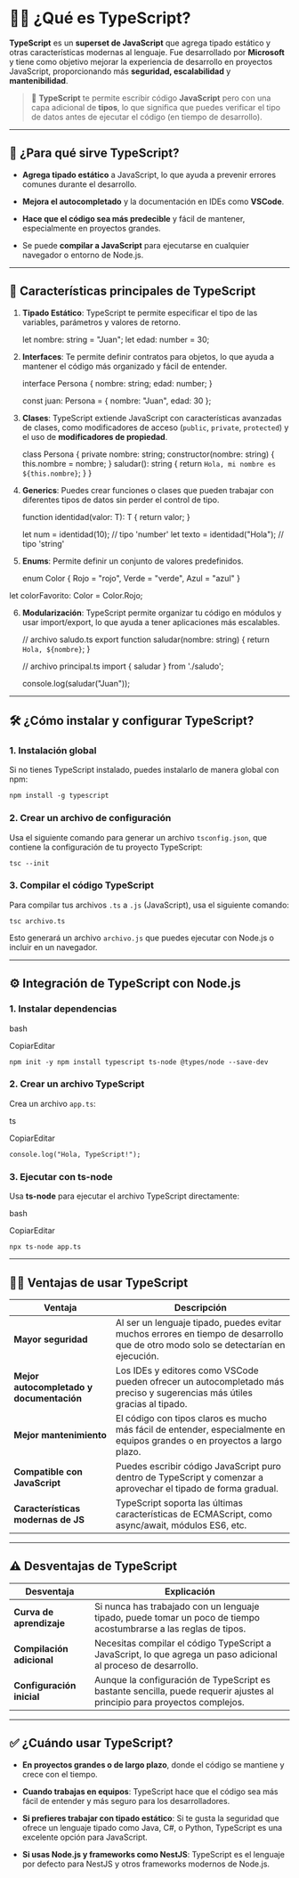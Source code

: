 # 🧑‍💻 ¿Qué es TypeScript?

**TypeScript** es un **superset de JavaScript** que agrega tipado estático y otras características modernas al lenguaje. Fue desarrollado por **Microsoft** y tiene como objetivo mejorar la experiencia de desarrollo en proyectos JavaScript, proporcionando más **seguridad, escalabilidad** y **mantenibilidad**.

> 📌 **TypeScript** te permite escribir código **JavaScript** pero con una capa adicional de **tipos**, lo que significa que puedes verificar el tipo de datos antes de ejecutar el código (en tiempo de desarrollo).

---

## 🎯 ¿Para qué sirve TypeScript?

- **Agrega tipado estático** a JavaScript, lo que ayuda a prevenir errores comunes durante el desarrollo.
    
- **Mejora el autocompletado** y la documentación en IDEs como **VSCode**.
    
- **Hace que el código sea más predecible** y fácil de mantener, especialmente en proyectos grandes.
    
- Se puede **compilar a JavaScript** para ejecutarse en cualquier navegador o entorno de Node.js.
    

---

## 🧱 Características principales de TypeScript

1. **Tipado Estático**: TypeScript te permite especificar el tipo de las variables, parámetros y valores de retorno.
    
    let nombre: string = "Juan";
    let edad: number = 30;

    
2. **Interfaces**: Te permite definir contratos para objetos, lo que ayuda a mantener el código más organizado y fácil de entender.
    
    interface Persona {
     nombre: string;
     edad: number;
    }

    const juan: Persona = {
     nombre: "Juan",
     edad: 30
    };

    
3. **Clases**: TypeScript extiende JavaScript con características avanzadas de clases, como modificadores de acceso (`public`, `private`, `protected`) y el uso de **modificadores de propiedad**.
    
    class Persona {
     private nombre: string;
     constructor(nombre: string) {
        this.nombre = nombre;
     }
     saludar(): string {
        return `Hola, mi nombre es ${this.nombre}`;
     }
    }
    
4. **Generics**: Puedes crear funciones o clases que pueden trabajar con diferentes tipos de datos sin perder el control de tipo.
    
    function identidad<T>(valor: T): T {
      return valor;
    }

    let num = identidad(10);  // tipo 'number'
    let texto = identidad("Hola");  // tipo 'string'

1. **Enums**: Permite definir un conjunto de valores predefinidos.
    
    enum Color {
     Rojo = "rojo",
     Verde = "verde",
     Azul = "azul"
    }

let colorFavorito: Color = Color.Rojo;

    
6. **Modularización**: TypeScript permite organizar tu código en módulos y usar import/export, lo que ayuda a tener aplicaciones más escalables.
    
    // archivo saludo.ts
    export function saludar(nombre: string) {
     return `Hola, ${nombre}`;
    }

    // archivo principal.ts
    import { saludar } from './saludo';

    console.log(saludar("Juan"));
    

---

## 🛠️ ¿Cómo instalar y configurar TypeScript?

### 1. Instalación global

Si no tienes TypeScript instalado, puedes instalarlo de manera global con npm:

`npm install -g typescript`

### 2. Crear un archivo de configuración

Usa el siguiente comando para generar un archivo `tsconfig.json`, que contiene la configuración de tu proyecto TypeScript:

`tsc --init`

### 3. Compilar el código TypeScript

Para compilar tus archivos `.ts` a `.js` (JavaScript), usa el siguiente comando:

`tsc archivo.ts`

Esto generará un archivo `archivo.js` que puedes ejecutar con Node.js o incluir en un navegador.

---

## ⚙️ Integración de TypeScript con Node.js

### 1. Instalar dependencias

bash

CopiarEditar

`npm init -y npm install typescript ts-node @types/node --save-dev`

### 2. Crear un archivo TypeScript

Crea un archivo `app.ts`:

ts

CopiarEditar

`console.log("Hola, TypeScript!");`

### 3. Ejecutar con **ts-node**

Usa **ts-node** para ejecutar el archivo TypeScript directamente:

bash

CopiarEditar

`npx ts-node app.ts`

---

## 🧑‍💻 Ventajas de usar TypeScript

|Ventaja|Descripción|
|---|---|
|**Mayor seguridad**|Al ser un lenguaje tipado, puedes evitar muchos errores en tiempo de desarrollo que de otro modo solo se detectarían en ejecución.|
|**Mejor autocompletado y documentación**|Los IDEs y editores como VSCode pueden ofrecer un autocompletado más preciso y sugerencias más útiles gracias al tipado.|
|**Mejor mantenimiento**|El código con tipos claros es mucho más fácil de entender, especialmente en equipos grandes o en proyectos a largo plazo.|
|**Compatible con JavaScript**|Puedes escribir código JavaScript puro dentro de TypeScript y comenzar a aprovechar el tipado de forma gradual.|
|**Características modernas de JS**|TypeScript soporta las últimas características de ECMAScript, como async/await, módulos ES6, etc.|

---

## ⚠️ Desventajas de TypeScript

|Desventaja|Explicación|
|---|---|
|**Curva de aprendizaje**|Si nunca has trabajado con un lenguaje tipado, puede tomar un poco de tiempo acostumbrarse a las reglas de tipos.|
|**Compilación adicional**|Necesitas compilar el código TypeScript a JavaScript, lo que agrega un paso adicional al proceso de desarrollo.|
|**Configuración inicial**|Aunque la configuración de TypeScript es bastante sencilla, puede requerir ajustes al principio para proyectos complejos.|

---

## ✅ ¿Cuándo usar TypeScript?

- **En proyectos grandes o de largo plazo**, donde el código se mantiene y crece con el tiempo.
    
- **Cuando trabajas en equipos**: TypeScript hace que el código sea más fácil de entender y más seguro para los desarrolladores.
    
- **Si prefieres trabajar con tipado estático**: Si te gusta la seguridad que ofrece un lenguaje tipado como Java, C#, o Python, TypeScript es una excelente opción para JavaScript.
    
- **Si usas Node.js y frameworks como NestJS**: TypeScript es el lenguaje por defecto para NestJS y otros frameworks modernos de Node.js.